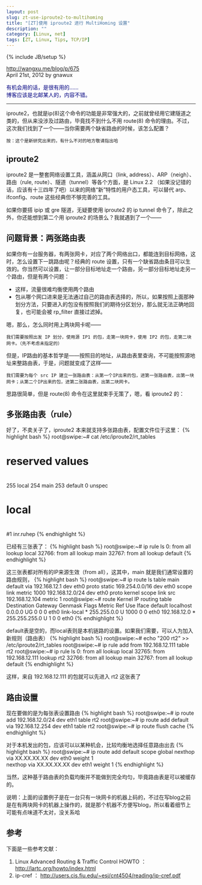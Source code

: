 ```yaml
---
layout: post
slug: zt-use-iproute2-to-multihoming
title: "[ZT]使用 iproute2 进行 MultiHoming 设置"
description: ""
category: [Linux, net]
tags: [ZT, Linux, Tips, TCP/IP]
---
```

{% include JB/setup %}

http://wangxu.me/blog/p/675<br>
April 21st, 2012 by gnawux

<font color="navy">有机会用的话，是很有用的……<br>博客应该是北邮某人的，内容不错。</font>
* * *

iproute2，也就是ip(8)这个命令的功能是非常强大的，之前就曾经用它建隧道之类的，但从来没涉及过路由，毕竟找不到什么不用 route(8) 命令的理由。不过，这次我们找到了一个——当你需要两个缺省路由的时候，该怎么配置？

    按：这个是新研究出来的，有什么不对的地方敬请指出哈

## iproute2 ##

iproute2 是一整套网络设置工具，涵盖从网口（link, address）、ARP（neigh）、路由（rule, route）、隧道（tunnel）等各个方面，是 Linux 2.2 （如果没记错的话，应该有十三四年了吧）以来的网络“新”特性的用户态工具，可以替代 arp、ifconfig、route 这些经典但不够完善的工具。

如果你要搭 ipip 或 gre 隧道，无疑要使用 iproute2 的 ip tunnel 命令了，除此之外，你还能想到第二个用 iproute2 的场景么？我就遇到了一个——

## 问题背景：两张路由表 ##

如果你有一台服务器，有两张网卡，对应了两个网络出口，都能连到目标网络，这时，怎么设置下一跳路由呢？经典的 route 设置，只有一个缺省路由条目可以生效的。你当然可以设置，让一部分目标地址走一个路由，另一部分目标地址走另一个路由，但是有两个问题：

<ul>
	<li>这样，流量很难均衡使用两个路由</li>
	<li>包从哪个网口进来是无法通过自己的路由表选择的，所以，如果按照上面那种划分方法，只要进入的包没有按照我们的期待分区划分，那么就无法正确地回复，也可能会被 rp_filter 直接过滤掉。</li>
</ul>

嗯，那么，怎么同时用上两块网卡呢——

    我们需要按照出发 IP 划分，使用源 IP1 的包，走第一块网卡，使用 IP2 的包，走第二块网卡。（先不考虑未指定的）

但是，IP路由的基本哲学是——按照目的地址，从路由表里查询，不可能按照源地址来整路由表，于是，问题就变成了这样——

    我们需要为每个 src IP 建立一张路由表：从第一个IP出来的包，进第一张路由表，出第一块网卡；从第二个IP出来的包，进第二张路由表，出第二块网卡。

思路很简单，但是 route(8) 命令在这里就束手无策了，嗯，看 iproute2 的：

## 多张路由表（rule） ##

好了，不卖关子了，iproute2 本来就支持多张路由表，配置文件位于这里：
{% highlight bash %}
root@swipe:~# cat /etc/iproute2/rt_tables
#
# reserved values
#
255 local
254 main
253 default
0   unspec
#
# local
#
#1  inr.ruhep
{% endhighlight %}

已经有三张表了：
{% highlight bash %}
root@swipe:~# ip rule ls
0:  from all lookup local
32766:  from all lookup main
32767:  from all lookup default
{% endhighlight %}

这三张表都对所有的IP来源生效（from all），这其中，main 就是我们通常设置的路由规则，
{% highlight bash %}
root@swipe:~# ip route ls table main
default via 192.168.12.1 dev eth0  proto static
169.254.0.0/16 dev eth0  scope link  metric 1000
192.168.12.0/24 dev eth0  proto kernel  scope link  src 192.168.12.104  metric 1
root@swipe:~# route
Kernel IP routing table
Destination     Gateway         Genmask         Flags Metric Ref    Use Iface
default         localhost       0.0.0.0         UG    0      0        0 eth0
link-local      *               255.255.0.0     U     1000   0        0 eth0
192.168.12.0    *               255.255.255.0   U     1      0        0 eth0
{% endhighlight %}

default表是空的，而local表则是本机链路的设置。如果我们需要，可以人为加入新规则（路由表）
{% highlight bash %}
root@swipe:~# echo "200 rt2" >> /etc/iproute2/rt_tables
root@swipe:~# ip rule add from 192.168.12.111 table rt2
root@swipe:~# ip rule ls
0:  from all lookup local
32765:  from 192.168.12.111 lookup rt2
32766:  from all lookup main
32767:  from all lookup default
{% endhighlight %}

这样，来自 192.168.12.111 的包就可以先进入 rt2 这张表了

## 路由设置 ##

现在要做的是为每张表设置路由
{% highlight bash %}
root@swipe:~# ip route add 192.168.12.0/24 dev eth1 table rt2
root@swipe:~# ip route add default via 192.168.12.254 dev eth1 table rt2
root@swipe:~# ip route flush cache
{% endhighlight %}

对于本机发出的包，应该可以以某种机会，比较均衡地选择任意路由出去
{% highlight bash %}
root@swipe:~# ip route add default scope global nexthop via XX.XX.XX.XX dev eth0 weight 1 \
 nexthop via XX.XX.XX.XX dev eth1 weight 1
{% endhighlight %}

当然，这种基于路由表的负载均衡并不能做到完全均匀，毕竟路由表是可以被缓存的。

说明：上面的设置例子是在一台只有一块网卡的机器上码的，不过在写blog之前是在有两块网卡的机器上操作的，就是那个机器不方便写blog，所以看着细节上可能有点味道不太对，没关系哈

## 参考 ##

下面是一些参考文献：

1.  Linux Advanced Routing & Traffic Control HOWTO ： http://lartc.org/howto/index.html
2.  ip-cref ： http://users.cis.fiu.edu/~esj/cnt4504/reading/ip-cref.pdf
